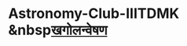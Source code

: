 # Astronomy-Club-IIITDMK &nbsp<a href="https://pratik-kumar-621.github.io/Astronomy-Club-IIITK/">खगोलन्वेषण</a>
